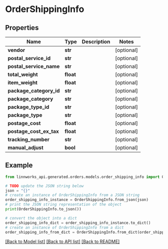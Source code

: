 # OrderShippingInfo


## Properties

Name | Type | Description | Notes
------------ | ------------- | ------------- | -------------
**vendor** | **str** |  | [optional] 
**postal_service_id** | **str** |  | [optional] 
**postal_service_name** | **str** |  | [optional] 
**total_weight** | **float** |  | [optional] 
**item_weight** | **float** |  | [optional] 
**package_category_id** | **str** |  | [optional] 
**package_category** | **str** |  | [optional] 
**package_type_id** | **str** |  | [optional] 
**package_type** | **str** |  | [optional] 
**postage_cost** | **float** |  | [optional] 
**postage_cost_ex_tax** | **float** |  | [optional] 
**tracking_number** | **str** |  | [optional] 
**manual_adjust** | **bool** |  | [optional] 

## Example

```python
from linnworks_api.generated.orders.models.order_shipping_info import OrderShippingInfo

# TODO update the JSON string below
json = "{}"
# create an instance of OrderShippingInfo from a JSON string
order_shipping_info_instance = OrderShippingInfo.from_json(json)
# print the JSON string representation of the object
print(OrderShippingInfo.to_json())

# convert the object into a dict
order_shipping_info_dict = order_shipping_info_instance.to_dict()
# create an instance of OrderShippingInfo from a dict
order_shipping_info_from_dict = OrderShippingInfo.from_dict(order_shipping_info_dict)
```
[[Back to Model list]](../README.md#documentation-for-models) [[Back to API list]](../README.md#documentation-for-api-endpoints) [[Back to README]](../README.md)


